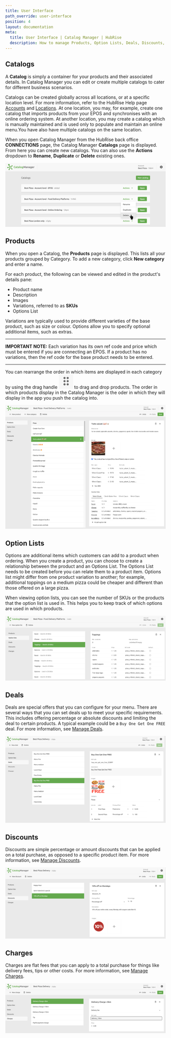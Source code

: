 ```yaml
---
title: User Interface
path_override: user-interface
position: 4
layout: documentation
meta:
  title: User Interface | Catalog Manager | HubRise
  description: How to manage Products, Option Lists, Deals, Discounts, Charges. Synchronise catalogs between your EPOS and your apps.
---
```


## Catalogs

A **Catalog** is simply a container for your products and their associated details. In Catalog Manager you can edit or create multiple catalogs to cater for different business scenarios.

Catalogs can be created globally across all locations, or at a specific location level. For more information, refer to the HubRise Help page [Accounts](https://www.hubrise.com/docs/account) and [Locations](https://www.hubrise.com/docs/locations). At one location, you may, for example, create one catalog that imports products from your EPOS and synchronises with an online ordering system. At another location, you may create a catalog which is manually maintained and is used only to populate and maintain an online menu.You have also have multiple catalogs on the same location.

When you open Catalog Manager from the HubRise back office **CONNECTIONS** page, the Catalog Manager **Catalogs** page is displayed. From here you can create new catalogs. You can also use the **Actions** dropdown to **Rename**, **Duplicate** or **Delete** existing ones.

![Catalog Manager Catalog list](./images/001-2x-catalog-list.png)

## Products

When you open a Catalog, the **Products** page is displayed. This lists all your products grouped by Category. To add a new category, click **New category** and enter a name.

For each product, the following can be viewed and edited in the product's details pane:

- Product name
- Description
- Images
- Variations, referred to as **SKUs**
- Options List

Variations are typically used to provide different varieties of the base product, such as size or colour. Options allow you to specify optional additional items, such as extras.

---

**IMPORTANT NOTE:** Each variation has its own ref code and price which must be entered if you are connecting an EPOS. If a product has no variations, then the ref code for the base product needs to be entered.

---

You can rearrange the order in which items are displayed in each category by using the drag handle <InlineImage width="20" height="20">![Down arrow icon](../images/015-drag-drop.png)</InlineImage> to drag and drop products. The order in which products display in the Catalog Manager is the oder in which they will display in the app you push the catalog into.

![Catalog Manager Product List](./images/002-2x-product-list.png)

## Option Lists

Options are additional items which customers can add to a product when ordering. When you create a product, you can choose to create a relationship between the product and an Options List. The Options List needs to be created before you can relate them to a product item. Options list might differ from one product variation to another; for example, additional toppings on a medium pizza could be cheaper and different than those offered on a large pizza.

When viewing option lists, you can see the number of SKUs or the products that the option list is used in. This helps you to keep track of which options are used in which products.

![Catalog Manager Options List](./images/003-2x-option-lists.png)

## Deals

Deals are special offers that you can configure for your menu. There are several ways that you can set deals up to meet your specific requirements. This includes offering percentage or absolute discounts and limiting the deal to certain products. A typical example could be a `Buy One Get One FREE` deal. For more information, see [Manage Deals](/apps/catalog-manager/manage-deals-discounts-charges#manage-deals).

![Catalog Manager Deals list](./images/005-2x-deals-list.png)

## Discounts

Discounts are simple percentage or amount discounts that can be applied on a total purchase, as opposed to a specific product item. For more information, see [Manage Discounts](apps/catalog-manager/manage-deals-discounts-charges#manage-discounts).

![Catalog Manager Discounts list](./images/006-2x-discounts-list.png)

## Charges

Charges are flat fees that you can apply to a total purchase for things like delivery fees, tips or other costs. For more information, see [Manage Charges](/apps/catalog-manager/manage-deals-discounts-charges#manage-charges).

![Catalog Manager Charges list](./images/007-2x-charges-list.png)
